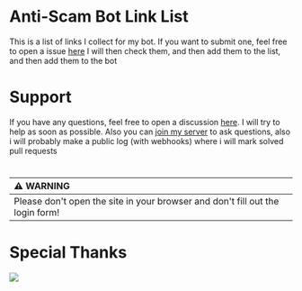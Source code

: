 # Anti-Scam Bot Link List
This is a list of links I collect for my bot. If you want to submit one, feel free to open a issue [here](https://github.com/AntiScamBot/Anti-Scam-Bot-Link-List/issues/new)
I will then check them, and then add them to the list, and then add them to the bot

# Support
If you have any questions, feel free to open a discussion [here](https://github.com/AntiScamBot/Anti-Scam-Bot-Link-List/discussions/new). 
I will try to help as soon as possible. Also you can [join my server](https://discord.gg/4Q87pfTWqC) to ask questions, also i will probably make a public log (with webhooks) where i will mark solved pull requests
#
| :warning: **WARNING** | 
|:---------------------------| 
| Please don't open the site in your browser and don't fill out the login form! |

# Special Thanks
<a href="https://github.com/AntiScamBot/Anti-Scam-Bot-Link-List/graphs/contributors">
  <img src="https://contrib.rocks/image?repo=2Lost4This/Anti-Scam-Bot-Link-List" />
</a>

